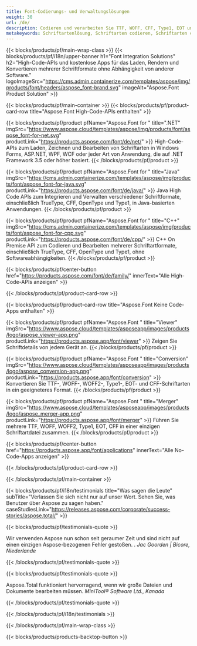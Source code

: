 ```yaml
---
title: Font-Codierungs- und Verwaltungslösungen
weight: 30
url: /de/
description: Codieren und verarbeiten Sie TTF, WOFF, CFF, Type1, EOT und andere Schriftarten mit den High Code Native APIs oder einer Reihe von plattformübergreifenden Anwendungen.
metakeywords: Schriftartenlösung, Schriftarten codieren, Schriftarten codieren, APIs zum Arbeiten mit Schriftarten
---
```


{{< blocks/products/pf/main-wrap-class >}}
{{< blocks/products/pf/i18n/upper-banner h1="Font Integration Solutions" h2="High-Code-APIs und kostenlose Apps für das Laden, Rendern und Konvertieren mehrerer Schriftformate ohne Abhängigkeit von anderer Software." logoImageSrc="https://cms.admin.containerize.com/templates/aspose/img/products/font/headers/aspose_font-brand.svg" imageAlt="Aspose.Font Product Solution" >}}

{{< blocks/products/pf/main-container >}}
{{< blocks/products/pf/product-card-row title="Aspose.Font High-Code-APIs enthalten" >}}

{{< blocks/products/pf/product pfName="Aspose.Font for " title=".NET" imgSrc="https://www.aspose.cloud/templates/aspose/img/products/font/aspose_font-for-net.svg" productLink="https://products.aspose.com/font/de/net/" >}}
High-Code-APIs zum Laden, Zeichnen und Bearbeiten von Schriftarten in Windows Forms, ASP.NET, WPF, WCF oder jeder Art von Anwendung, die auf .NET Framework 3.5 oder höher basiert.
{{< /blocks/products/pf/product >}}

{{< blocks/products/pf/product pfName="Aspose.Font for " title="Java" imgSrc="https://cms.admin.containerize.com/templates/aspose/img/products/font/aspose_font-for-java.svg" productLink="https://products.aspose.com/font/de/java/" >}}
Java High Code APIs zum Integrieren und Verwalten verschiedener Schriftformate, einschließlich TrueType, CFF, OpenType und Type1, in Java-basierten Anwendungen.
{{< /blocks/products/pf/product >}}

{{< blocks/products/pf/product pfName="Aspose.Font for " title="C++" imgSrc="https://cms.admin.containerize.com/templates/aspose/img/products/font/aspose_font-for-cpp.svg" productLink="https://products.aspose.com/font/de/cpp/" >}}
C++ On Premise API zum Codieren und Bearbeiten mehrerer Schriftartformate, einschließlich TrueType, CFF, OpenType und Type1, ohne Softwareabhängigkeiten.
{{< /blocks/products/pf/product >}}

{{< blocks/products/pf/center-button href="https://products.aspose.com/font/de/family/" innerText="Alle High-Code-APIs anzeigen" >}}

{{< /blocks/products/pf/product-card-row >}}

{{< blocks/products/pf/product-card-row title="Aspose.Font Keine Code-Apps enthalten" >}}

{{< blocks/products/pf/product pfName="Aspose.Font " title="Viewer" imgSrc="https://www.aspose.cloud/templates/asposeapp/images/products/logo/aspose_viewer-app.png" productLink="https://products.aspose.app/font/viewer" >}}
Zeigen Sie Schriftdetails von jedem Gerät an.
{{< /blocks/products/pf/product >}}

{{< blocks/products/pf/product pfName="Aspose.Font " title="Conversion" imgSrc="https://www.aspose.cloud/templates/asposeapp/images/products/logo/aspose_conversion-app.png" productLink="https://products.aspose.app/font/conversion" >}}
Konvertieren Sie TTF-, WOFF-, WOFF2-, Type1-, EOT- und CFF-Schriftarten in ein geeigneteres Format.
{{< /blocks/products/pf/product >}}

{{< blocks/products/pf/product pfName="Aspose.Font " title="Merger" imgSrc="https://www.aspose.cloud/templates/asposeapp/images/products/logo/aspose_merger-app.png" productLink="https://products.aspose.app/font/merger" >}}
Führen Sie mehrere TTF, WOFF, WOFF2, Type1, EOT, CFF in einer einzigen Schriftartdatei zusammen.
{{< /blocks/products/pf/product >}}


{{< blocks/products/pf/center-button href="https://products.aspose.app/font/applications" innerText="Alle No-Code-Apps anzeigen" >}}

{{< /blocks/products/pf/product-card-row >}}

{{< /blocks/products/pf/main-container >}}

{{< blocks/products/pf/i18n/testimonials title="Was sagen die Leute" subTitle="Verlassen Sie sich nicht nur auf unser Wort. Sehen Sie, was Benutzer über Aspose zu sagen haben." caseStudiesLink="https://releases.aspose.com/corporate/success-stories/aspose.total/" >}}

{{< blocks/products/pf/testimonials-quote >}}
<p class="first">
 Wir verwenden Aspose nun schon seit geraumer Zeit und sind nicht auf einen einzigen Aspose-bezogenen Fehler gestoßen. .
 <em>
  Jac Goorden | Bicore, Niederlande
 </em>
</p>

{{< /blocks/products/pf/testimonials-quote >}}

{{< blocks/products/pf/testimonials-quote >}}
<p class="second">
 Aspose.Total funktioniert hervorragend, wenn wir große Dateien und Dokumente bearbeiten müssen.
 <em>
  MiniTool® Software Ltd., Kanada
 </em>
</p>

{{< /blocks/products/pf/testimonials-quote >}}

{{< /blocks/products/pf/i18n/testimonials >}}

{{< /blocks/products/pf/main-wrap-class >}}

{{< blocks/products/products-backtop-button >}}